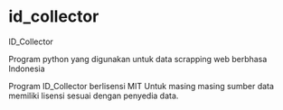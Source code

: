 # id_collector
ID_Collector

Program python yang digunakan untuk data scrapping web berbhasa Indonesia

Program ID_Collector berlisensi MIT
Untuk masing masing sumber data memiliki lisensi sesuai dengan penyedia data.
